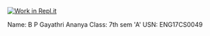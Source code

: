 [![Work in Repl.it](https://classroom.github.com/assets/work-in-replit-14baed9a392b3a25080506f3b7b6d57f295ec2978f6f33ec97e36a161684cbe9.svg)](https://classroom.github.com/online_ide?assignment_repo_id=3189664&assignment_repo_type=AssignmentRepo)

Name: B P Gayathri Ananya
Class: 7th sem 'A'
USN: ENG17CS0049
